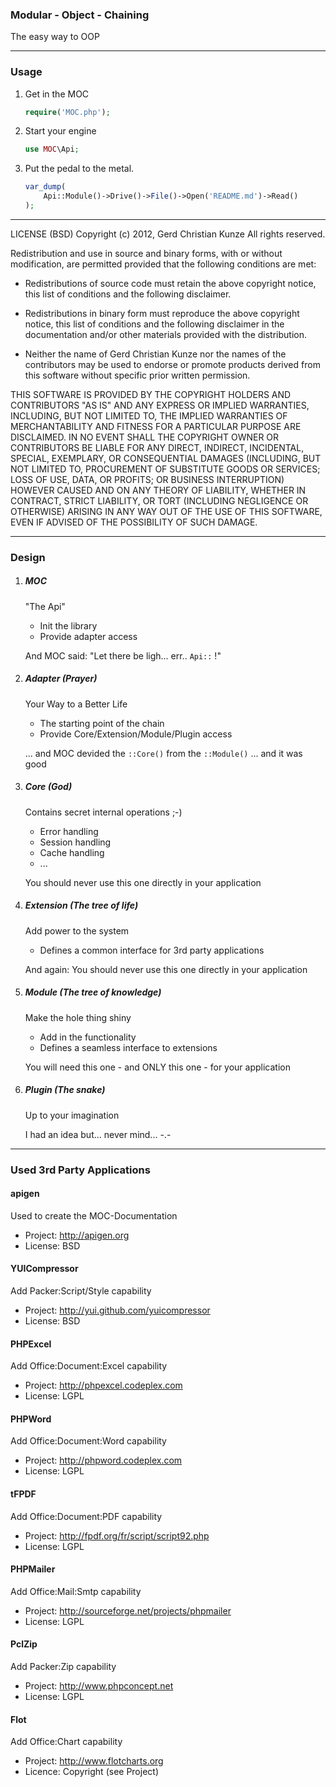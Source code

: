 ### Modular - Object - Chaining
The easy way to OOP

------------------------------------------------------------------------------------------------------------------------

### Usage

1. Get in the MOC

	```php
	require('MOC.php');
	```
2. Start your engine

	```php
	use MOC\Api;
	```
3. Put the pedal to the metal.

	```php
	var_dump(
		Api::Module()->Drive()->File()->Open('README.md')->Read()
	);
	```

------------------------------------------------------------------------------------------------------------------------


LICENSE (BSD)
Copyright (c) 2012, Gerd Christian Kunze
All rights reserved.

Redistribution and use in source and binary forms, with or without
modification, are permitted provided that the following conditions are
met:

 * Redistributions of source code must retain the above copyright
   notice, this list of conditions and the following disclaimer.

 * Redistributions in binary form must reproduce the above copyright
   notice, this list of conditions and the following disclaimer in the
   documentation and/or other materials provided with the distribution.

 * Neither the name of Gerd Christian Kunze nor the names of the
   contributors may be used to endorse or promote products derived from
   this software without specific prior written permission.

THIS SOFTWARE IS PROVIDED BY THE COPYRIGHT HOLDERS AND CONTRIBUTORS "AS
IS" AND ANY EXPRESS OR IMPLIED WARRANTIES, INCLUDING, BUT NOT LIMITED TO,
THE IMPLIED WARRANTIES OF MERCHANTABILITY AND FITNESS FOR A PARTICULAR
PURPOSE ARE DISCLAIMED. IN NO EVENT SHALL THE COPYRIGHT OWNER OR
CONTRIBUTORS BE LIABLE FOR ANY DIRECT, INDIRECT, INCIDENTAL, SPECIAL,
EXEMPLARY, OR CONSEQUENTIAL DAMAGES (INCLUDING, BUT NOT LIMITED TO,
PROCUREMENT OF SUBSTITUTE GOODS OR SERVICES; LOSS OF USE, DATA, OR
PROFITS; OR BUSINESS INTERRUPTION) HOWEVER CAUSED AND ON ANY THEORY OF
LIABILITY, WHETHER IN CONTRACT, STRICT LIABILITY, OR TORT (INCLUDING
NEGLIGENCE OR OTHERWISE) ARISING IN ANY WAY OUT OF THE USE OF THIS
SOFTWARE, EVEN IF ADVISED OF THE POSSIBILITY OF SUCH DAMAGE.


------------------------------------------------------------------------------------------------------------------------

### Design

1. ##### MOC
	"The Api"
	- Init the library
	- Provide adapter access

	And MOC said: "Let there be ligh... err.. ```Api::``` !"

2. ##### Adapter (Prayer)
	Your Way to a Better Life
	- The starting point of the chain
	- Provide Core/Extension/Module/Plugin access

	... and MOC devided the ```::Core()``` from the ```::Module()``` ... and it was good

3. ##### Core (God)
	Contains secret internal operations ;-)
	- Error handling
	- Session handling
	- Cache handling
	- ...

	You should never use this one directly in your application

4. ##### Extension (The tree of life)
	Add power to the system
	- Defines a common interface for 3rd party applications

	And again: You should never use this one directly in your application

5. ##### Module (The tree of knowledge)
	Make the hole thing shiny
	- Add in the functionality
	- Defines a seamless interface to extensions

	You will need this one - and ONLY this one - for your application

6. ##### Plugin (The snake)
	Up to your imagination

	I had an idea but... never mind... -.-


------------------------------------------------------------------------------------------------------------------------

### Used 3rd Party Applications


#### apigen
Used to create the MOC-Documentation
- Project: <http://apigen.org>
- License: BSD

#### YUICompressor
Add Packer:Script/Style capability
- Project: <http://yui.github.com/yuicompressor>
- License: BSD

#### PHPExcel
Add Office:Document:Excel capability
- Project: <http://phpexcel.codeplex.com>
- License: LGPL

#### PHPWord
Add Office:Document:Word capability
- Project: <http://phpword.codeplex.com>
- License: LGPL

#### tFPDF
Add Office:Document:PDF capability
- Project: <http://fpdf.org/fr/script/script92.php>
- License: LGPL

#### PHPMailer
Add Office:Mail:Smtp capability
- Project: <http://sourceforge.net/projects/phpmailer>
- License: LGPL

#### PclZip
Add Packer:Zip capability
- Project: <http://www.phpconcept.net>
- License: LGPL

#### Flot
Add Office:Chart capability
- Project: <http://www.flotcharts.org>
- Licence: Copyright (see Project)
